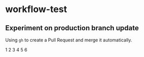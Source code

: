 # workflow-test

## Experiment on production branch update

Using `gh` to create a Pull Request and merge it automatically.

1
2
3
4
5
6
